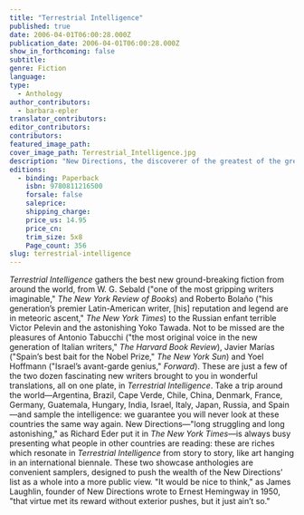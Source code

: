 ```yaml
---
title: "Terrestrial Intelligence"
published: true
date: 2006-04-01T06:00:28.000Z
publication_date: 2006-04-01T06:00:28.000Z
show_in_forthcoming: false
subtitle:
genre: Fiction
language:
type:
  - Anthology
author_contributors:
  - barbara-epler
translator_contributors:
editor_contributors:
contributors:
featured_image_path:
cover_image_path: Terrestrial_Intelligence.jpg
description: "New Directions, the discoverer of the greatest of the great contemporary world writers—such as W. G. Sebald and Roberto Bolaño, Inger Christensen and Bei Dao, Victor Pelevin and Javier Marías—now puts them on display in a showcase anthology. "
editions:
  - binding: Paperback
    isbn: 9780811216500
    forsale: false
    saleprice:
    shipping_charge:
    price_us: 14.95
    price_cn:
    trim_size: 5x8
    Page_count: 356
slug: terrestrial-intelligence
---
```


_Terrestrial Intelligence_ gathers the best new ground-breaking fiction from around the world, from W. G. Sebald ("one of the most gripping writers imaginable," _The New York Review of Books_) and Roberto Bolaño ("his generation’s premier Latin-American writer, [his] reputation and legend are in meteoric ascent," _The New York Times_) to the Russian enfant terrible Victor Pelevin and the astonishing Yoko Tawada. Not to be missed are the pleasures of Antonio Tabucchi ("the most original voice in the new generation of Italian writers," _The Harvard Book Review_), Javier Marías ("Spain’s best bait for the Nobel Prize," _The New York Sun_) and Yoel Hoffmann ("Israel’s avant-garde genius," _Forward_). These are just a few of the two dozen fascinating new writers brought to you in wonderful translations, all on one plate, in _Terrestrial Intelligence_. Take a trip around the world—Argentina, Brazil, Cape Verde, Chile, China, Denmark, France, Germany, Guatemala, Hungary, India, Israel, Italy, Japan, Russia, and Spain—and sample the intelligence: we guarantee you will never look at these countries the same way again. New Directions—"long struggling and long astonishing," as Richard Eder put it in _The New York Times_—is always busy presenting what people in other countries are reading: these are riches which resonate in _Terrestrial Intelligence_ from story to story, like art hanging in an international biennale. These two showcase anthologies are convenient samplers, designed to push the wealth of the New Directions’ list as a whole into a more public view. "It would be nice to think," as James Laughlin, founder of New Directions wrote to Ernest Hemingway in 1950, "that virtue met its reward without exterior pushes, but it just ain’t so."

